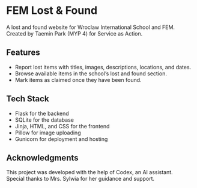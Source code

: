 # FEM Lost & Found

A lost and found website for Wroclaw International School and FEM.  
Created by Taemin Park (MYP 4) for Service as Action.

## Features
- Report lost items with titles, images, descriptions, locations, and dates.
- Browse available items in the school’s lost and found section.
- Mark items as claimed once they have been found.

## Tech Stack
- Flask for the backend  
- SQLite for the database  
- Jinja, HTML, and CSS for the frontend  
- Pillow for image uploading  
- Gunicorn for deployment and hosting

## Acknowledgments
This project was developed with the help of Codex, an AI assistant.  
Special thanks to Mrs. Sylwia for her guidance and support.
